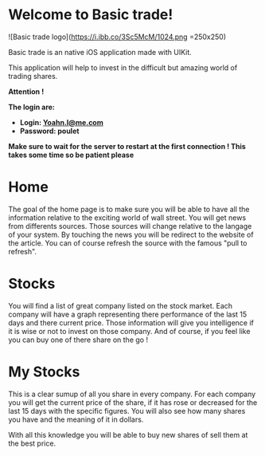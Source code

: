 # Welcome to Basic trade!

 ![Basic trade logo](https://i.ibb.co/3Sc5McM/1024.png =250x250)

Basic trade is an native iOS application made with UIKit.

This application will help to invest in the difficult but amazing world of trading shares.

**Attention !**

**The login are:**

- **Login: Yoahn.l@me.com**
 - **Password: poulet**

**Make sure to wait for the server to restart at the first connection ! This takes some time so be patient please**


# Home

The goal of the home page is to make sure you will be able to have all the information relative to the exciting world of wall street. You will get news from differents sources. Those sources will change relative to the langage of your system. By touching the news you will be redirect to the website of the article. You can of course refresh the source with the famous "pull to refresh".

# Stocks

You will find a list of great company listed on the stock market. Each company will have a graph representing there performance of the last 15 days and there current price. Those information will give you intelligence if it is wise or not to invest on those company.
And of course, if you feel like you can buy one of there share on the go !

# My Stocks

This is a clear sumup of all you share in every company. For each company you will get the current price of the share, if it has rose or decreased for the last 15 days with the specific figures. You will also see how many shares you have and the meaning of it in dollars.

With all this knowledge you will be able to buy new shares of sell them at the best price.


